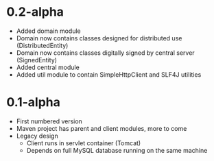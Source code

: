 0.2-alpha
=========
* Added domain module
* Domain now contains classes designed for distributed use (DistributedEntity)
* Domain now contains classes digitally signed by central server (SignedEntity)
* Added central module
* Added util module to contain SimpleHttpClient and SLF4J utilities

0.1-alpha
=========
* First numbered version
* Maven project has parent and client modules, more to come
* Legacy design
    * Client runs in servlet container (Tomcat)
    * Depends on full MySQL database running on the same machine
